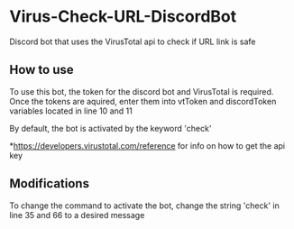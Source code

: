 # Virus-Check-URL-DiscordBot
Discord bot that uses the VirusTotal api to check if URL link is safe

## How to use
To use this bot, the token for the discord bot and VirusTotal is required.
Once the tokens are aquired, enter them into vtToken and discordToken variables located in line 10 and 11

By default, the bot is activated by the keyword 'check'

*https://developers.virustotal.com/reference for info on how to get the api key

## Modifications
To change the command to activate the bot, change the string 'check' in line 35 and 66 to a desired message

